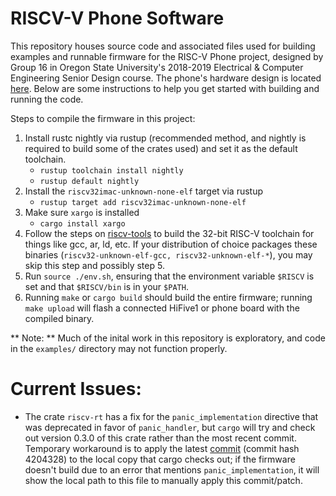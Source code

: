 # RISCV-V Phone Software

This repository houses source code and associated files used for building examples and runnable firmware for the RISC-V Phone project, designed by Group 16 in Oregon State University's 2018-2019 Electrical & Computer Engineering Senior Design course. The phone's hardware design is located [here](https://github.com/irandms/riscv-phone). Below are some instructions to help you get started with building and running the code.

Steps to compile the firmware in this project:

1. Install rustc nightly via rustup (recommended method, and nightly is required to build some of the crates used) and set it as the default toolchain.
    * `rustup toolchain install nightly`
    * `rustup default nightly`
2. Install the `riscv32imac-unknown-none-elf` target via rustup
    * `rustup target add riscv32imac-unknown-none-elf`
3. Make sure `xargo` is installed
    * `cargo install xargo`
4. Follow the steps on [riscv-tools](https://github.com/riscv/riscv-tools) to build the 32-bit RISC-V toolchain for things like gcc, ar, ld, etc. If your distribution of choice packages these binaries (`riscv32-unknown-elf-gcc, riscv32-unknown-elf-*`), you may skip this step and possibly step 5.
5. Run `source ./env.sh`, ensuring that the environment variable `$RISCV` is set and that `$RISCV/bin` is in your `$PATH`.
6. Running `make` or `cargo build` should build the entire firmware; running `make upload` will flash a connected HiFive1 or phone board with the compiled binary.

** Note: ** Much of the inital work in this repository is exploratory, and code in the `examples/` directory may not function properly.

# Current Issues:

* The crate `riscv-rt` has a fix for the `panic_implementation` directive that was deprecated in favor of `panic_handler`, but `cargo` will try and check out version 0.3.0 of this crate rather than the most recent commit. Temporary workaround is to apply the latest [commit](https://github.com/rust-embedded/riscv-rt/commit/4204328320fca54f29a90e22bf1f80a54e168109) (commit hash 4204328) to the local copy that cargo checks out; if the firmware doesn't build due to an error that mentions `panic_implementation`, it will show the local path to this file to manually apply this commit/patch.
